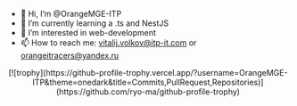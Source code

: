 - 👋 Hi, I’m @OrangeMGE-ITP
- 🌱 I’m currently learning a .ts and NestJS
- 👀 I’m interested in web-development
- 📫 How to reach me: vitalij.volkov@itp-it.com or orangeitracers@yandex.ru


<center> [![trophy](https://github-profile-trophy.vercel.app/?username=OrangeMGE-ITP&theme=onedark&title=Commits,PullRequest,Repositories)](https://github.com/ryo-ma/github-profile-trophy) </center>


<!--
**OrangeMGE-ITP/OrangeMGE-ITP** is a ✨ _special_ ✨ repository because its `README.md` (this file) appears on your GitHub profile.

Here are some ideas to get you started:

- 
- 🌱 I’m currently learning ...
- 👯 I’m looking to collaborate on ...
- 🤔 I’m looking for help with ...
- 💬 Ask me about ...
- 📫 How to reach me: ...
- 😄 Pronouns: ...
- ⚡ Fun fact: ...
-->

